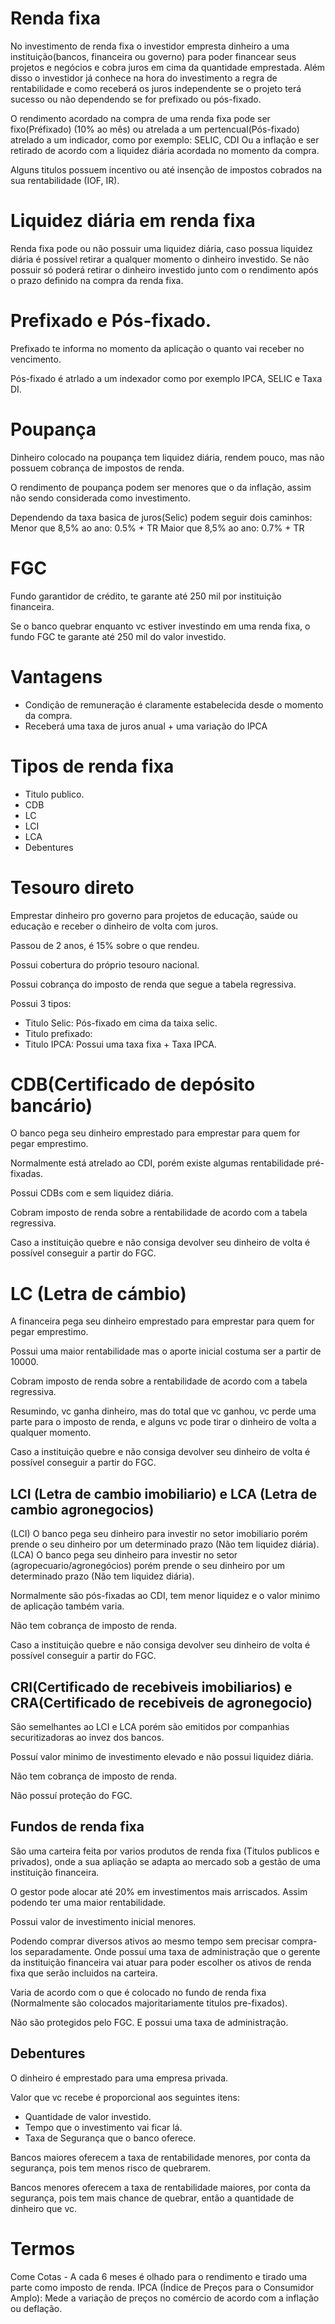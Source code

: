 # Renda fixa
No investimento de renda fixa o investidor empresta dinheiro a uma instituição(bancos, financeira ou governo) para poder financear seus projetos e negócios e cobra juros em cima da quantidade emprestada. Além disso o investidor já conhece na hora do investimento a regra de rentabilidade e como receberá os juros independente se o projeto terá sucesso ou não dependendo se for prefixado ou pós-fixado.

O rendimento acordado na compra de uma renda fixa pode ser fixo(Préfixado) (10% ao mês) ou atrelada a um pertencual(Pós-fixado) atrelado a um indicador, como por exemplo: SELIC, CDI Ou a inflação e ser retirado de acordo com a liquidez diária acordada no momento da compra.

Alguns titulos possuem incentivo ou até insenção de impostos cobrados na sua rentabilidade (IOF, IR).

# Liquidez diária em renda fixa
Renda fixa pode ou não possuir uma liquidez diária, caso possua liquidez diária é possível retirar a qualquer momento o dinheiro investido. Se não possuir só poderá retirar o dinheiro investido junto com o rendimento após o prazo definido na compra da renda fixa.

# Prefixado e Pós-fixado.
Prefixado te informa no momento da aplicação o quanto vai receber no vencimento.

Pós-fixado é atrlado a um indexador como por exemplo IPCA, SELIC e Taxa DI.

# Poupança
Dinheiro colocado na poupança tem liquidez diária, rendem pouco, mas não possuem cobrança de impostos de renda.

O rendimento de poupança podem ser menores que o da inflação, assim não sendo considerada como investimento.

Dependendo da taxa basica de juros(Selic) podem seguir dois caminhos:
Menor que 8,5% ao ano:  0.5% + TR
Maior que 8,5% ao ano:  0.7% + TR

# FGC
Fundo garantidor de crédito, te garante até 250 mil por instituição financeira.

Se o banco quebrar enquanto vc estiver investindo em uma renda fixa, o fundo FGC te garante até 250 mil do valor investido.

# Vantagens
- Condição de remuneração é claramente estabelecida desde o momento da compra.
- Receberá uma taxa de juros anual + uma variação do IPCA

# Tipos de renda fixa
- Titulo publico.
- CDB
- LC
- LCI
- LCA
- Debentures

# Tesouro direto
Emprestar dinheiro pro governo para projetos de educação, saúde ou educação e receber o dinheiro de volta com juros.

Passou de 2 anos, é 15% sobre o que rendeu.

Possui cobertura do próprio tesouro nacional.

Possui cobrança do imposto de renda que segue a tabela regressiva.

Possui 3 tipos:
- Titulo Selic: Pós-fixado em cima da taixa selic.
- Titulo prefixado: 
- Titulo IPCA: Possui uma taxa fixa + Taxa IPCA.

# CDB(Certificado de depósito bancário)
O banco pega seu dinheiro emprestado para emprestar para quem for pegar emprestimo.

Normalmente está atrelado ao CDI, porém existe algumas rentabilidade pré-fixadas.

Possui CDBs com e sem liquidez diária.

Cobram imposto de renda sobre a rentabilidade de acordo com a tabela regressiva.

Caso a instituição quebre e não consiga devolver seu dinheiro de volta é possível conseguir a partir do FGC.

# LC (Letra de cámbio)
A financeira pega seu dinheiro emprestado para emprestar para quem for pegar emprestimo.

Possui uma maior rentabilidade mas o aporte inicial costuma ser a partir de 10000.

Cobram imposto de renda sobre a rentabilidade de acordo com a tabela regressiva.

Resumindo, vc ganha dinheiro, mas do total que vc ganhou, vc perde uma parte para o imposto de renda, e alguns vc pode tirar o dinheiro de volta a qualquer momento.

Caso a instituição quebre e não consiga devolver seu dinheiro de volta é possível conseguir a partir do FGC.

## LCI (Letra de cambio imobiliario) e LCA (Letra de cambio agronegocios)
(LCI) O banco pega seu dinheiro para investir no setor imobiliario porém prende o seu dinheiro por um determinado prazo (Não tem liquidez diária).
(LCA) O banco pega seu dinheiro para investir no setor (agropecuario/agronegócios) porém prende o seu dinheiro por um determinado prazo (Não tem liquidez diária).

Normalmente são pós-fixadas ao CDI, tem menor liquidez e o valor minimo de aplicação também varia.

Não tem cobrança de imposto de renda.

Caso a instituição quebre e não consiga devolver seu dinheiro de volta é possível conseguir a partir do FGC.

## CRI(Certificado de recebiveis imobiliarios) e CRA(Certificado de recebiveis de agronegocio)
São semelhantes ao LCI e LCA porém são emitidos por companhias securitizadoras ao invez dos bancos.

Possuí valor minimo de investimento elevado e não possui liquidez diária.

Não tem cobrança de imposto de renda.

Não possuí proteção do FGC.

## Fundos de renda fixa
São uma carteira feita por varios produtos de renda fixa (Titulos publicos e privados), onde a sua apliação se adapta ao mercado sob a gestão de uma instituição financeira.

O gestor pode alocar até 20% em investimentos mais arriscados. Assim podendo ter uma maior rentabilidade.

Possui valor de investimento inicial menores.

Podendo comprar diversos ativos ao mesmo tempo sem precisar compra-los separadamente. Onde possuí uma taxa de administração que o gerente da instituição financeira vai atuar para poder escolher os ativos de renda fixa que serão incluidos na carteira.

Varia de acordo com o que é colocado no fundo de renda fixa (Normalmente são colocados majoritariamente titulos pre-fixados).

Não são protegidos pelo FGC. E possui uma taxa de administração.

## Debentures
O dinheiro é emprestado para uma empresa privada.

Valor que vc recebe é proporcional aos seguintes itens:
- Quantidade de valor investido.
- Tempo que o investimento vai ficar lá.
- Taxa de Segurança que o banco oferece.

Bancos maiores oferecem a taxa de rentabilidade menores, por conta da segurança, pois tem menos risco de quebrarem.

Bancos menores oferecem a taxa de rentabilidade maiores, por conta da segurança, pois tem mais chance de quebrar, então a quantidade de dinheiro que vc.

# Termos
Come Cotas - A cada 6 meses é olhado para o rendimento e tirado uma parte como imposto de renda.
IPCA (Índice de Preços para o Consumidor Amplo): Mede a variação de preços no comércio de acordo com a inflação ou deflação.